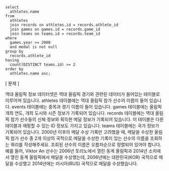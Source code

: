 ``` mysql
select
  athletes.name
from
  athletes
  join records on athletes.id = records.athlete_id
  join games on games.id = records.game_id
  join teams on teams.id = records.team_id
where
  games.year >= 2000
  and medal is not null
group by
  records.athlete_id
having
  count(DISTINCT teams.id) >= 2
order by
  athletes.name asc;
```

[ 문제 ]
<p>
역대 올림픽 정보 데이터셋은 역대 올림픽 경기와 관련된 데이터가 들어있는 테이블로 이루어져 있습니다.
athletes 테이블에는 역대 올림픽 참가 선수의 이름이 들어 있습니다. events 테이블에는 종목과 경기 이름이 들어 있습니다. games 테이블에는 올림픽 개최 연도, 개최 도시와 시즌 정보가 기록되어 있습니다. records 테이블에는 역대 올림픽 참가 선수들의 신체 정보와 획득한 메달 정보가 기록되어 있습니다. 이 테이블은 다른 테이블과 매핑할 수 있는 ID 정보도 가지고 있습니다. teams 테이블에는 국가 정보가 기록되어 있습니다.
2000년 이후의 메달 수상 기록만 고려했을 때, 메달을 수상한 올림픽 참가 선수 중 2개 이상의 국적으로 메달을 수상한 기록이 있는 선수의 이름을 조회하는 쿼리를 작성해주세요. 조회된 선수의 이름은 오름차순으로 정렬되어 있어야 합니다.
예를 들어, Viktor An 선수는 2006년 토리노에서 열린 동계 올림픽과 2014년 소치에서 열린 동계 올림픽에서 메달을 수상했는데, 2006년에는 대한민국(KOR) 국적으로 메달을 수상했고 2014년에는 러시아(RUS) 국적으로 메달을 수상했습니다.
</p>
